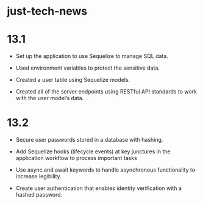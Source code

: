 # just-tech-news

# 13.1

- Set up the application to use Sequelize to manage SQL data.

- Used environment variables to protect the sensitive data.

- Created a user table using Sequelize models.

- Created all of the server endpoints using RESTful API standards to work with the user model’s data.

# 13.2

- Secure user passwords stored in a database with hashing.

- Add Sequelize hooks (lifecycle events) at key junctures in the application workflow to process important tasks

- Use async and await keywords to handle asynchronous functionality to increase legibility.

- Create user authentication that enables identity verification with a hashed password.
